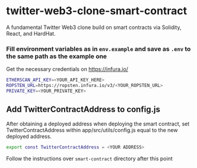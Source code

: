 # twitter-web3-clone-smart-contract

A fundamental Twitter Web3 clone build on smart contracts via Solidity, React, and HardHat.

### Fill environment variables as in `env.example` and save as `.env` to the same path as the example one

Get the necessary credentials on https://infura.io/

```bash
ETHERSCAN_API_KEY=<YOUR_API_KEY_HERE>
ROPSTEN_URL=https://ropsten.infura.io/v3/<YOUR_ROPSTEN_URL>
PRIVATE_KEY=<YOUR_PRIVATE_KEY>
```

## Add TwitterContractAddress to config.js

After obtaining a deployed address when deploying the smart contract, set TwitterContractAddress within app/src/utils/config.js equal to the new deployed address.

```bash
export const TwitterContractAddress = <YOUR ADDRESS>
```

Follow the instructions over `smart-contract` directory after this point
